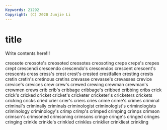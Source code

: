 ```yaml
---
Keywords: 21292
Copyright: (C) 2020 Junjie Li
---
```


# title

Write contents here!!!

creosote 
creosote's 
creosoted 
creosotes 
creosoting
crepe 
crepe's 
crepes 
crept 
crescendi 
crescendo 
crescendo's 
crescendos 
crescent 
crescent's
crescents 
cress 
cress's 
crest 
crest's 
crested 
crestfallen 
cresting 
crests 
cretin
cretin's 
cretinous 
cretins 
crevasse 
crevasse's 
crevasses 
crevice 
crevice's 
crevices 
crew
crew's 
crewed 
crewing 
crewman 
crewman's 
crewmen 
crews 
crib 
crib's 
cribbage
cribbage's 
cribbed 
cribbing 
cribs 
crick 
crick's 
cricked 
cricket 
cricket's 
cricketer
cricketer's 
cricketers 
crickets 
cricking 
cricks 
cried 
crier 
crier's 
criers 
cries
crime 
crime's 
crimes 
criminal 
criminal's 
criminally 
criminals 
criminologist 
criminologist's 
criminologists
criminology 
criminology's 
crimp 
crimp's 
crimped 
crimping 
crimps 
crimson 
crimson's 
crimsoned
crimsoning 
crimsons 
cringe 
cringe's 
cringed 
cringes 
cringing 
crinkle 
crinkle's 
crinkled
crinkles 
crinklier 
crinkliest 
crinkling 

